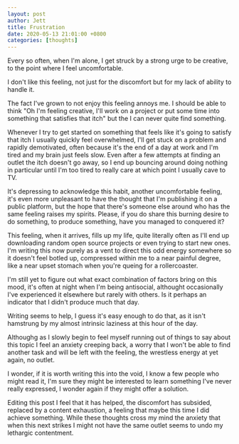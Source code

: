 ```yaml
---
layout: post
author: Jett
title: Frustration
date: 2020-05-13 21:01:00 +0800
categories: [thoughts]
---
```


Every so often, when I'm alone, I get struck by a strong urge to be creative, to the point where I feel uncomfortable.

I don't like this feeling, not just for the discomfort but for my lack of ability to handle it.

The fact I've grown to not enjoy this feeling annoys me. I should be able to think "Oh I'm feeling creative, I'll work on a project or put some time into something that satisfies that itch" but the I can never quite find something.

Whenever I try to get started on something that feels like it's going to satisfy that itch I usually quickly feel overwhelmed, I'll get stuck on a problem and rapidly demotivated, often because it's the end of a day at work and I'm tired and my brain just feels slow. Even after a few attempts at finding an outlet the itch doesn't go away, so I end up bouncing around doing nothing in particular until I'm too tired to really care at which point I usually cave to TV.

It's depressing to acknowledge this habit, another uncomfortable feeling, it's even more unpleasant to have the thought that I'm publishing it on a public platform, but the hope that there's someone else around who has the same feeling raises my spirits. Please, if you do share this burning desire to do something, to produce something, have you managed to conquered it?

This feeling, when it arrives, fills up my life, quite literally often as I'll end up downloading random open source projects or even trying to start new ones. I'm writing this now purely as a vent to direct this odd energy somewhere so it doesn't feel botled up, compressed within me to a near painful degree, like a near upset stomach when you're queing for a rollercoaster.

I'm still yet to figure out what exact combination of factors bring on this mood, it's often at night when I'm being antisocial, althought occasionally I've experienced it elsewhere but rarely with others. Is it perhaps an indicator that I didn't produce much that day.

Writing seems to help, I guess it's easy enough to do that, as it isn't hamstrung by my almost intrinsic laziness at this hour of the day.

Althoughg as I slowly begin to feel myself running out of things to say about this topic I feel an anxiety creeping back, a worry that I won't be able to find another task and will be left with the feeling, the wrestless energy at yet again, no outlet.

I wonder, if it is worth writing this into the void, I know a few people who might read it, I'm sure they might be interested to learn something I've never really expressed, I wonder again if they might offer a solution.

Editing this post I feel that it has helped, the discomfort has subsided, replaced by a content exhaustion, a feeling that maybe this time I did achieve something. While these thoughts cross my mind the anxiety that when this next strikes I might not have the same outlet seems to undo my lethargic contentment.
